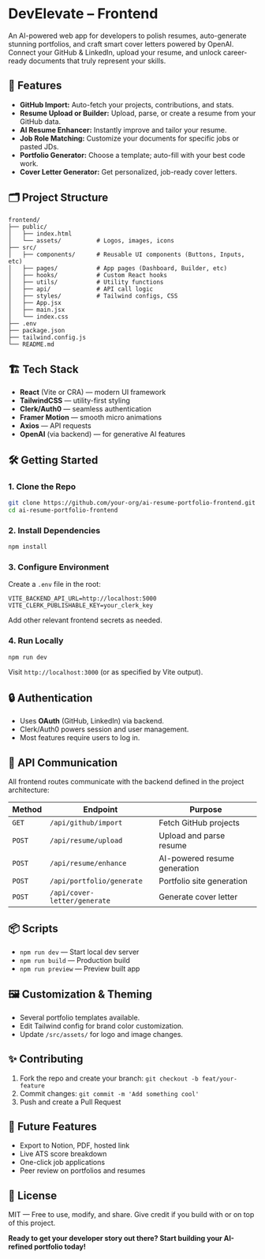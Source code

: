 # DevElevate – Frontend

An AI-powered web app for developers to polish resumes, auto-generate stunning portfolios, and craft smart cover letters powered by OpenAI. Connect your GitHub & LinkedIn, upload your resume, and unlock career-ready documents that truly represent your skills.

## 🚀 Features

- **GitHub Import:** Auto-fetch your projects, contributions, and stats.
- **Resume Upload or Builder:** Upload, parse, or create a resume from your GitHub data.
- **AI Resume Enhancer:** Instantly improve and tailor your resume.
- **Job Role Matching:** Customize your documents for specific jobs or pasted JDs.
- **Portfolio Generator:** Choose a template; auto-fill with your best code work.
- **Cover Letter Generator:** Get personalized, job-ready cover letters.

## 🗂 Project Structure

```
frontend/
├── public/
│   ├── index.html
│   └── assets/          # Logos, images, icons
├── src/
│   ├── components/      # Reusable UI components (Buttons, Inputs, etc)
│   ├── pages/           # App pages (Dashboard, Builder, etc)
│   ├── hooks/           # Custom React hooks
│   ├── utils/           # Utility functions
│   ├── api/             # API call logic
│   ├── styles/          # Tailwind configs, CSS
│   ├── App.jsx
│   ├── main.jsx
│   └── index.css
├── .env
├── package.json
├── tailwind.config.js
└── README.md
```

## 🏗 Tech Stack

- **React** (Vite or CRA) — modern UI framework
- **TailwindCSS** — utility-first styling
- **Clerk/Auth0** — seamless authentication
- **Framer Motion** — smooth micro animations
- **Axios** — API requests
- **OpenAI** (via backend) — for generative AI features

## 🛠 Getting Started

### 1. Clone the Repo

```bash
git clone https://github.com/your-org/ai-resume-portfolio-frontend.git
cd ai-resume-portfolio-frontend
```

### 2. Install Dependencies

```bash
npm install
```

### 3. Configure Environment

Create a `.env` file in the root:

```
VITE_BACKEND_API_URL=http://localhost:5000
VITE_CLERK_PUBLISHABLE_KEY=your_clerk_key
```

Add other relevant frontend secrets as needed.

### 4. Run Locally

```bash
npm run dev
```

Visit `http://localhost:3000` (or as specified by Vite output).

## 🔒 Authentication

- Uses **OAuth** (GitHub, LinkedIn) via backend.
- Clerk/Auth0 powers session and user management.
- Most features require users to log in.

## 📡 API Communication

All frontend routes communicate with the backend defined in the project architecture:

| Method | Endpoint | Purpose |
|--------|----------|---------|
| `GET`  | `/api/github/import`          | Fetch GitHub projects |
| `POST` | `/api/resume/upload`          | Upload and parse resume |
| `POST` | `/api/resume/enhance`         | AI-powered resume generation |
| `POST` | `/api/portfolio/generate`     | Portfolio site generation |
| `POST` | `/api/cover-letter/generate`  | Generate cover letter |

## 📦 Scripts

- `npm run dev`  — Start local dev server
- `npm run build` — Production build
- `npm run preview` — Preview built app

## 🖼 Customization & Theming

- Several portfolio templates available.
- Edit Tailwind config for brand color customization.
- Update `/src/assets/` for logo and image changes.

## ✨ Contributing

1. Fork the repo and create your branch: `git checkout -b feat/your-feature`
2. Commit changes: `git commit -m 'Add something cool'`
3. Push and create a Pull Request

## 🧩 Future Features

- Export to Notion, PDF, hosted link
- Live ATS score breakdown
- One-click job applications
- Peer review on portfolios and resumes

## 📄 License

MIT — Free to use, modify, and share. Give credit if you build with or on top of this project.

**Ready to get your developer story out there? Start building your AI-refined portfolio today!**
